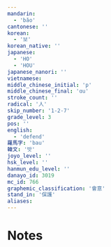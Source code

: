 ```yaml
---
mandarin:
  - 'bǎo'
cantonese: ''
korean:
  - '보'
korean_native: ''
japanese:
  - 'HO'
  - 'HOU'
japanese_nanori: ''
vietnamese:
middle_chinese_initial: 'p'
middle_chinese_final: 'ɑu'
stroke_count: ''
radical: '人'
skip_number: '1-2-7'
grade_level: 3
pos: ''
english:
  - 'defend'
羅馬字: 'bau'
韓文: '밧'
joyo_level: ''
hsk_level: ''
hanmun_edu_level: ''
danayo_id: 3019
mc_id: 766
graphemic_classification: '會意'
stand_in: '保護'
aliases:
---
```


# Notes
